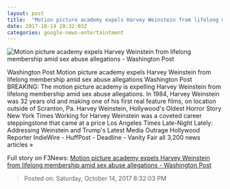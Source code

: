 ```yaml
---
layout: post
title:  "Motion picture academy expels Harvey Weinstein from lifelong membership amid sex abuse allegations - Washington Post"
date: 2017-10-14 20:32:03Z
categories: google-news-entertaintment
---
```


![Motion picture academy expels Harvey Weinstein from lifelong membership amid sex abuse allegations - Washington Post](https://img.washingtonpost.com/rf/image_1484w/2010-2019/WashingtonPost/2017/10/14/Style/Images/weinstein1015_04-001.JPG?t=20170517)

Washington Post Motion picture academy expels Harvey Weinstein from lifelong membership amid sex abuse allegations Washington Post BREAKING: The motion picture academy is expelling Harvey Weinstein from lifelong membership amid sex abuse allegations. In 1984, Harvey Weinstein was 32 years old and making one of his first real feature films, on location outside of Scranton, Pa. Harvey Weinstein, Hollywood's Oldest Horror Story New York Times Working for Harvey Weinstein was a coveted career steppingstone that came at a price Los Angeles Times Late-Night Lately: Addressing Weinstein and Trump's Latest Media Outrage Hollywood Reporter IndieWire - HuffPost - Deadline - Vanity Fair all 3,200 news articles »


Full story on F3News: [Motion picture academy expels Harvey Weinstein from lifelong membership amid sex abuse allegations - Washington Post](http://www.f3nws.com/n/yUTSeH)

> Posted on: Saturday, October 14, 2017 8:32:03 PM
